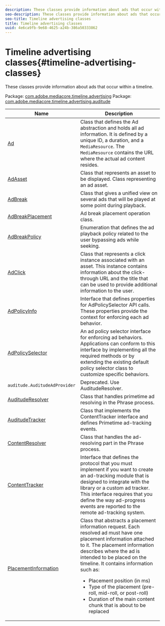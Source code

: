 ```yaml
---
description: These classes provide information about ads that occur within a timeline.
seo-description: These classes provide information about ads that occur within a timeline.
seo-title: Timeline advertising classes
title: Timeline advertising classes
uuid: 4e6ca9fb-9e68-4625-a24b-386a50333862
---
```


# Timeline advertising classes{#timeline-advertising-classes}

These classes provide information about ads that occur within a timeline.

Package: [com.adobe.mediacore.timeline.advertising](https://help.adobe.com/en_US/primetime/api/psdk/javadoc_1.4/com/adobe/mediacore/timeline/advertising/package-summary.html) Package: [com.adobe.mediacore.timeline.advertising.auditude](https://help.adobe.com/en_US/primetime/api/psdk/javadoc_1.4/com/adobe/mediacore/timeline/advertising/auditude/package-summary.html)

| Name | Description |
|--- |--- |
|[Ad](https://help.adobe.com/en_US/primetime/api/psdk/javadoc_1.4/com/adobe/mediacore/timeline/advertising/Ad.html)|Class that defines the Ad abstraction and holds all ad information. It is defined by a unique ID, a duration, and a `MediaResource`. The `MediaResource` contains the URL where the actual ad content resides.|
|[AdAsset](https://help.adobe.com/en_US/primetime/api/psdk/javadoc_1.4/com/adobe/mediacore/timeline/advertising/AdAsset.html)|Class that represents an asset to be displayed. Class representing an ad asset.|
|[AdBreak](https://help.adobe.com/en_US/primetime/api/psdk/javadoc_1.4/com/adobe/mediacore/timeline/advertising/AdBreak.html)|Class that gives a unified view on several ads that will be played at some point during playback.|
|[AdBreakPlacement](https://help.adobe.com/en_US/primetime/api/psdk/javadoc_1.4/com/adobe/mediacore/timeline/advertising/AdBreakPlacement.html)|Ad break placement operation class.|
|[AdBreakPolicy](https://help.adobe.com/en_US/primetime/api/psdk/javadoc_1.4/com/adobe/mediacore/timeline/advertising/AdBreakPolicy.html)|Enumeration that defines the ad playback policy related to the user bypassing ads while seeking.|
|[AdClick](https://help.adobe.com/en_US/primetime/api/psdk/javadoc_1.4/com/adobe/mediacore/timeline/advertising/AdClick.html)|Class that represents a click instance associated with an asset. This instance contains information about the click-through URL and the title that can be used to provide additional information to the user.|
[AdPolicyInfo](https://help.adobe.com/en_US/primetime/api/psdk/javadoc_1.4/com/adobe/mediacore/timeline/advertising/AdPolicyInfo.html)|Interface that defines properties for AdPolicySelector API calls. These properties provide the context for enforcing each ad behavior.|
|[AdPolicySelector](https://help.adobe.com/en_US/primetime/api/psdk/javadoc_1.4/com/adobe/mediacore/timeline/advertising/AdPolicySelector.html)|An ad policy selector interface for enforcing ad behaviors. Applications can conform to this interface by implementing all the required methods or by extending the existing default policy selector class to customize specific behaviors.|
|`auditude.AuditudeAdProvider`|Deprecated. Use AuditudeResolver.|
|[AuditudeResolver](https://help.adobe.com/en_US/primetime/api/psdk/javadoc_1.4/com/adobe/mediacore/timeline/advertising/auditude/AuditudeResolver.html)|Class that handles primetime ad resolving in the Phrase process.|
|[AuditudeTracker](https://help.adobe.com/en_US/primetime/api/psdk/javadoc_1.4/com/adobe/mediacore/timeline/advertising/auditude/AuditudeTracker.html)|Class that implements the ContentTracker interface and defines Primetime ad-tracking events.|
|[ContentResolver](https://help.adobe.com/en_US/primetime/api/psdk/javadoc_1.4/com/adobe/mediacore/timeline/advertising/ContentResolver.html)|Class that handles the ad-resolving part in the Phrase process.|
|[ContentTracker](https://help.adobe.com/en_US/primetime/api/psdk/javadoc_1.4/com/adobe/mediacore/timeline/advertising/ContentTracker.html)|Interface that defines the protocol that you must implement if you want to create an ad-tracking module that is designed to integrate with the library or a custom ad tracker. This interface requires that you define the way ad-progress events are reported to the remote ad-tracking system.|
|[PlacementInformation](https://help.adobe.com/en_US/primetime/api/psdk/javadoc_1.4/com/adobe/mediacore/timeline/advertising/PlacementInformation.html)|Class that abstracts a placement information request. Each resolved ad must have one placement information attached to it. The placement information describes where the ad is intended to be placed on the timeline. It contains information such as: <ul><li>Placement position (in ms) </li><li>Type of the placement (pre-roll, mid-roll, or post-roll) </li><li>Duration of the main content chunk that is about to be replaced</li></ul>|
